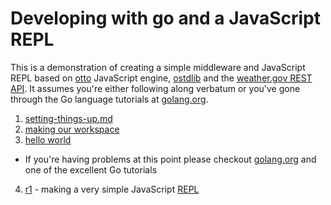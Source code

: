 
# Developing with go and a JavaScript REPL

This is a demonstration of creating a simple middleware and JavaScript REPL based on [otto](https://github.com/robertkrimen/otto) JavaScript engine, [ostdlib](https://github.com/caltechlibrary/ostdlib) and the [weather.gov REST API](http://graphical.weather.gov/xml/rest.php).  It assumes you're either following along verbatum or you've gone through the Go language tutorials at [golang.org](http://golang.org).

1. [setting-things-up.md](setting-things-up.md)
2. [making our workspace](making-our-workspace.md)
3. [hello world](hello-world.md)
  + If you're having problems at this point please checkout [golang.org](http://golang.org) and one of the excellent Go tutorials
4. [r1](r1.md) - making a very simple JavaScript [REPL](https://en.wikipedia.org/wiki/Read%E2%80%93eval%E2%80%93print_loop)

